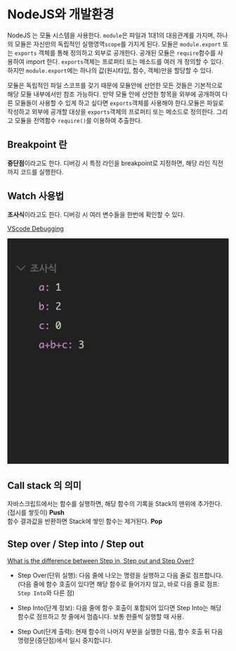 # NodeJS와 개발환경

NodeJS 는 모듈 시스템을 사용한다. `module`은 파일과 1대1의 대응관계를 가지며, 하나의 모듈은 자신만의 독립적인 실행영역`scope`를 가지게 된다. 모듈은 `module.export` 또는 `exports` 객체를 통해 정의하고 외부로 공개한다. 공개된 모듈은 `require`함수를 사용하여 import 한다. `exports`객체는 프로퍼티 또는 메소드를 여러 개 정의할 수 있다. 하지만 `module.export`에는 하나의 값(원시타입, 함수, 객체)만을 할당할 수 있다.

모듈은 독립적인 파일 스코프를 갖기 때문에 모듈안에 선언한 모든 것들은 기본적으로 해당 모듈 내부에서만 참조 가능하다. 만약 모듈 안에 선언한 항목을 외부에 공개하여 다른 모듈들이 사용할 수 있게 하고 싶다면 `exports`객체를 사용해야 한다.모듈은 파일로 작성하고 외부에 공개할 대상을 `exports`객체의 프로퍼티 또는 메소드로 정의한다. 그리고 모듈을 전역함수 `require()`를 이용하여 추출한다.

## Breakpoint 란

**중단점**이라고도 한다. 디버깅 시 특정 라인을 breakpoint로 지정하면, 해당 라인 직전까지 코드를 실행한다.

## Watch 사용법

**조사식**이라고도 한다. 디버깅 시 여러 변수들을 한번에 확인할 수 있다.

[VScode Debugging](https://code.visualstudio.com/docs/editor/debugging)

![조사식 창](./img/watch.png)

## Call stack 의 의미

자바스크립트에서는 함수를 실행하면, 해당 함수의 기록을 Stack의 맨위에 추가한다. (접시를 쌓듯이) **Push**  
함수 결과값을 반환하면 Stack에 쌓인 함수는 제거된다. **Pop**

## Step over / Step into / Step out

[What is the difference between Step in, Step out and Step Over?](https://stackoverflow.com/questions/52368009/what-is-the-difference-between-step-in-step-out-and-step-over)

- Step Over(단위 실행): 다음 줄에 나오는 명령을 실행하고 다음 줄로 점프합니다. (다음 줄에 함수 호출이 있다면 해당 함수로 들어가지 않고, 바로 다음 줄로 점프: `Step Into`와 다른 점)

- Step Into(단계 정보): 다음 줄에 함수 호출이 포함되어 있다면 Step Into는 해당 함수로 점프하고 첫 줄에서 멈춥니다. 보통 한줄씩 실행할 때 사용.

- Step Out(단계 출력): 현재 함수의 나머지 부분을 실행한 다음, 함수 호출 뒤 다음 명령문(중단점)에서 일시 중지합니다.
